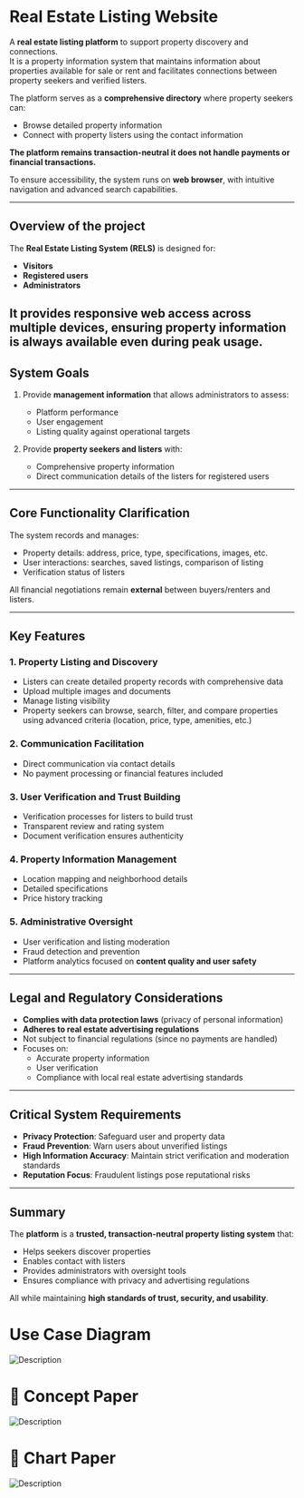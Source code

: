# Real Estate Listing Website

A **real estate listing platform** to support property discovery and connections.  
It is a property information system that maintains information about properties available for sale or rent and facilitates connections between property seekers and verified listers.  

The platform serves as a **comprehensive directory** where property seekers can:  
- Browse detailed property information   
- Connect with property listers using the contact information 

<strong> The platform remains **transaction-neutral**  it does **not** handle payments or financial transactions. </strong> 

To ensure accessibility, the system runs on **web browser**, with intuitive navigation and advanced search capabilities.  

---

## Overview of the project

The **Real Estate Listing System (RELS)** is designed for:  
- **Visitors**  
- **Registered users**  
- **Administrators**  

It provides responsive web access across multiple devices, ensuring property information is always available even during peak usage.  
---

## System Goals

1. Provide **management information** that allows administrators to assess:  
   - Platform performance  
   - User engagement  
   - Listing quality against operational targets  

2. Provide **property seekers and listers** with:  
   - Comprehensive property information  
   - Direct communication details of the listers for registered users  

---

## Core Functionality Clarification

The system records and manages:  
- Property details: address, price, type, specifications, images, etc.  
- User interactions: searches, saved listings, comparison of listing 
- Verification status of listers    

All financial negotiations remain **external** between buyers/renters and listers.  

---

## Key Features

### 1. Property Listing and Discovery
- Listers can create detailed property records with comprehensive data  
- Upload multiple images and documents  
- Manage listing visibility  
- Property seekers can browse, search, filter, and compare properties using advanced criteria (location, price, type, amenities, etc.)  

### 2. Communication Facilitation
- Direct communication via contact details
- No payment processing or financial features included  

### 3. User Verification and Trust Building
- Verification processes for listers to build trust  
- Transparent review and rating system  
- Document verification ensures authenticity  

### 4. Property Information Management
- Location mapping and neighborhood details  
- Detailed specifications 
- Price history tracking 

### 5. Administrative Oversight
- User verification and listing moderation  
- Fraud detection and prevention  
- Platform analytics focused on **content quality and user safety**  

---

## Legal and Regulatory Considerations

- **Complies with data protection laws** (privacy of personal information)  
- **Adheres to real estate advertising regulations**  
- Not subject to financial regulations (since no payments are handled)  
- Focuses on:  
  - Accurate property information  
  - User verification  
  - Compliance with local real estate advertising standards  

---

## Critical System Requirements

- **Privacy Protection**: Safeguard user and property data  
- **Fraud Prevention**: Warn users about unverified listings  
- **High Information Accuracy**: Maintain strict verification and moderation standards  
- **Reputation Focus**: Fraudulent listings pose reputational risks  

---

## Summary

The **platform** is a **trusted, transaction-neutral property listing system** that:  
- Helps seekers discover properties  
- Enables contact with listers  
- Provides administrators with oversight tools  
- Ensures compliance with privacy and advertising regulations  

All while maintaining **high standards of trust, security, and usability**.  

# Use Case Diagram
![Description](Images/Use_case_diagram.jpeg)

# 📜 Concept Paper
![Description](Images/Concept_paper.jpeg)

# 📰 Chart Paper
![Description](Images/Chart_paper.jpeg)



